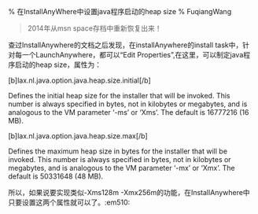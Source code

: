 % 在InstallAnyWhere中设置java程序启动的heap size
% FuqiangWang

> 2014年从msn space存档中重新恢复出来！

查过InstallAnywhere的文档之后发现，在installAnywhere的install task中，针对每一个LaunchAnywhere，都可以“Edit Properties”,在这里，可以制定java程序启动的heap size，属性为：

[b]lax.nl.java.option.java.heap.size.initial[/b]

 Defines the initial heap size for the installer that will be invoked. This number is always specified in bytes, not in kilobytes or megabytes, and is analogous to the VM parameter ‘-ms’ or ‘Xms’. The default is 16777216 (16 MB).
 
[b]lax.nl.java.option.java.heap.size.max[/b]

 Defines the maximum heap size in bytes for the installer that will be invoked. This number is always specified in bytes, not in kilobytes or megabytes, and is analogous to the VM parameter ‘-mx’ or ‘Xmx’. The default is 50331648 (48 MB).
 

所以，如果说要实现类似-Xms128m  -Xmx256m的功能，在InstallAnywhere中只要设置这两个属性就可以了。:em510: